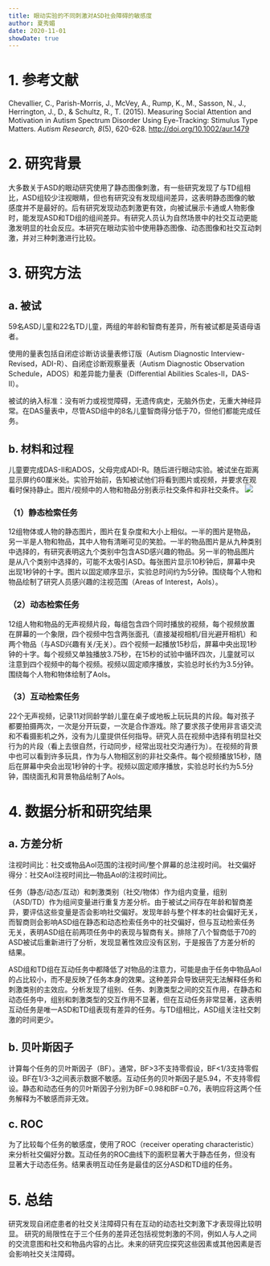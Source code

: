 ```yaml
---
title: 眼动实验的不同刺激对ASD社会障碍的敏感度
author: 夏秀媚
date: 2020-11-01
showDate: true
---
```

# 1. 参考文献
Chevallier, C., Parish-Morris, J., McVey, A., Rump, K., M., Sasson, N., J., Herrington, J., D., & Schultz, R., T. (2015). Measuring Social Attention and Motivation in Autism Spectrum Disorder Using Eye-Tracking: Stimulus Type Matters. *Autism Research, 8*(5), 620-628. http://doi.org/10.1002/aur.1479
# 2. 研究背景
大多数关于ASD的眼动研究使用了静态图像刺激，有一些研究发现了与TD组相比，ASD组较少注视眼睛，但也有研究没有发现组间差异，这表明静态图像的敏感度并不是最好的。后有研究发现动态刺激更有效，向被试展示卡通或人物影像时，能发现ASD和TD组的组间差异。有研究人员认为自然场景中的社交互动更能激发明显的社会反应。本研究在眼动实验中使用静态图像、动态图像和社交互动刺激，并对三种刺激进行比较。
# 3. 研究方法
## a. 被试
59名ASD儿童和22名TD儿童，两组的年龄和智商有差异，所有被试都是英语母语者。

使用的量表包括自闭症诊断访谈量表修订版（Autism Diagnostic Interview-Revised，ADI-R）、自闭症诊断观察量表（Autism Diagnostic Observation Schedule，ADOS）和差异能力量表（Differential Abilities Scales-II，DAS-II）。

被试的纳入标准：没有听力或视觉障碍，无遗传病史，无脑外伤史，无重大神经异常。在DAS量表中，尽管ASD组中的8名儿童智商得分低于70，但他们都能完成任务。
## b. 材料和过程
儿童要完成DAS-II和ADOS，父母完成ADI-R。随后进行眼动实验。被试坐在距离显示屏约60厘米处。实验开始前，告知被试他们将看到图片或视频，并要求在观看时保持静止。图片/视频中的人物和物品分别表示社交条件和非社交条件。
![](https://likanzhan.github.io/ReadThinkWrite/Supporting_Information/2020-11-01-XXM1-Fig-1.png)
### （1）静态检索任务
12组物体或人物的静态图片，图片在复杂度和大小上相似。一半的图片是物品，另一半是人物和物品，其中人物有清晰可见的笑脸。一半的物品图片是从九种类别中选择的，有研究表明这九个类别中包含ASD感兴趣的物品。另一半的物品图片是从八个类别中选择的，可能不太吸引ASD。每张图片显示10秒钟后，屏幕中央出现1秒钟的十字。图片以固定顺序显示，实验总时间约为5分钟。围绕每个人物和物品绘制了研究人员感兴趣的注视范围（Areas of Interest，AoIs）。
### （2）动态检索任务
12组人物和物品的无声视频片段，每组包含四个同时播放的视频，每个视频放置在屏幕的一个象限，四个视频中包含两张面孔（直接凝视相机/目光避开相机）和两个物品（与ASD兴趣有关/无关）。四个视频一起播放15秒后，屏幕中央出现1秒钟的十字。每个视频又单独播放3.75秒，在15秒的试验中循环四次，儿童就可以注意到四个视频中的每个视频。视频以固定顺序播放，实验总时长约为3.5分钟。围绕每个人物和物体绘制了AoIs。
### （3）互动检索任务
22个无声视频，记录11对同龄学龄儿童在桌子或地板上玩玩具的片段。每对孩子都要拍摄两次，一次是分开玩耍，一次是合作游戏。除了要求孩子使用非言语交流和不看摄影机之外，没有为儿童提供任何指导。研究人员在视频中选择有明显社交行为的片段（看上去很自然，行动同步，经常出现社交沟通行为）。在视频的背景中也可以看到许多玩具，作为与人物相区别的非社交条件。每个视频播放15秒，随后在屏幕中央会出现1秒钟的十字。视频以固定顺序播放，实验总时长约为5.5分钟，围绕面孔和背景物品绘制了AoIs。
# 4. 数据分析和研究结果
## a. 方差分析
注视时间比：社交或物品AoI范围的注视时间/整个屏幕的总注视时间。
社交偏好得分：社交AoI注视时间比—物品AoI的注视时间比。

任务（静态/动态/互动）和刺激类别（社交/物体）作为组内变量，组别（ASD/TD）作为组间变量进行重复方差分析。由于被试之间存在年龄和智商差异，要评估这些变量是否会影响社交偏好。发现年龄与整个样本的社会偏好无关，而智商则会影响ASD组在静态和动态检索任务中的社交偏好，但与互动检索任务无关，表明ASD组在前两项任务中的表现与智商有关。排除了八个智商低于70的ASD被试后重新进行了分析，发现显著性效应没有区别，于是报告了方差分析的结果。

ASD组和TD组在互动任务中都降低了对物品的注意力，可能是由于任务中物品AoI的占比较小，而不是反映了任务本身的效果。这种差异会导致研究无法解释任务和刺激类别的主效应。分析发现了组别、任务、刺激类型之间的交互作用，在静态和动态任务中，组别和刺激类型的交互作用不显著，但在互动任务非常显著，这表明互动任务是唯一ASD和TD组表现有差异的任务。与TD组相比，ASD组关注社交刺激的时间更少。
## b. 贝叶斯因子
计算每个任务的贝叶斯因子（BF）。通常，BF>3不支持零假设，BF<1/3支持零假设。BF在1/3-3之间表示数据不敏感。互动任务的贝叶斯因子是5.94，不支持零假设。静态和动态任务的贝叶斯因子分别为BF=0.98和BF=0.76，表明应将这两个任务解释为不敏感而非无效。
## c. ROC
为了比较每个任务的敏感度，使用了ROC（receiver operating characteristic）来分析社交偏好分数。互动任务的ROC曲线下的面积显著大于静态任务，但没有显著大于动态任务。结果表明互动任务是最佳的区分ASD和TD组的任务。
# 5. 总结
研究发现自闭症患者的社交关注障碍只有在互动的动态社交刺激下才表现得比较明显。
研究的局限性在于三个任务的差异还包括视觉刺激的不同，例如人与人之间的交流意图和社交和物品内容的占比。未来的研究应探究这些因素或其他因素是否会影响社交关注障碍。








